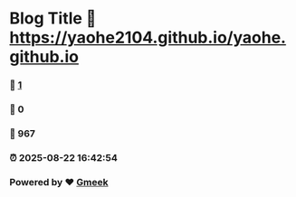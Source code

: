 # Blog Title :link: https://yaohe2104.github.io/yaohe.github.io 
### :page_facing_up: [1](https://yaohe2104.github.io/yaohe.github.io/tag.html) 
### :speech_balloon: 0 
### :hibiscus: 967 
### :alarm_clock: 2025-08-22 16:42:54 
### Powered by :heart: [Gmeek](https://github.com/Meekdai/Gmeek)

